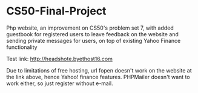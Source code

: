 CS50-Final-Project
==================

Php website, an improvement on CS50's problem set 7,  with added guestbook for registered users to leave feedback on the website and sending private messages for users, on top of existing Yahoo Finance functionality

Test link: http://headshote.byethost16.com

Due to limitations of free hosting, url fopen doesn't work on the website at the link above, hence Yahoo! finance features. PHPMailer doesn't want to work either, so just register without e-mail.
